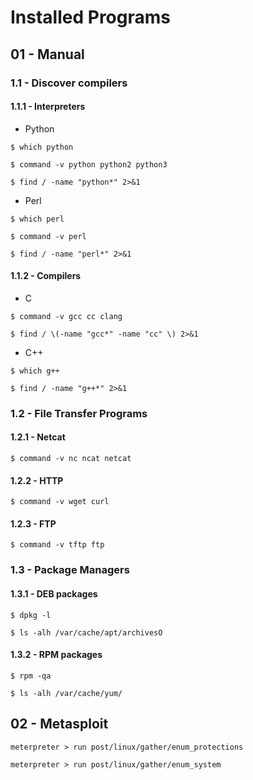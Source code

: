 # Installed Programs

## 01 - Manual

### 1.1 - Discover compilers

#### 1.1.1 - Interpreters

- Python

```
$ which python

$ command -v python python2 python3

$ find / -name "python*" 2>&1
```

- Perl

```
$ which perl

$ command -v perl

$ find / -name "perl*" 2>&1
```

#### 1.1.2 - Compilers

- C

```
$ command -v gcc cc clang

$ find / \(-name "gcc*" -name "cc" \) 2>&1
```

- C++

```
$ which g++

$ find / -name "g++*" 2>&1
```

### 1.2 - File Transfer Programs

#### 1.2.1 - Netcat

`$ command -v nc ncat netcat`

#### 1.2.2 - HTTP

`$ command -v wget curl`

#### 1.2.3 - FTP

`$ command -v tftp ftp`

### 1.3 - Package Managers

#### 1.3.1 - DEB packages

```
$ dpkg -l

$ ls -alh /var/cache/apt/archivesO
```

#### 1.3.2 - RPM packages

```
$ rpm -qa

$ ls -alh /var/cache/yum/
```

## 02 - Metasploit

```
meterpreter > run post/linux/gather/enum_protections

meterpreter > run post/linux/gather/enum_system
```